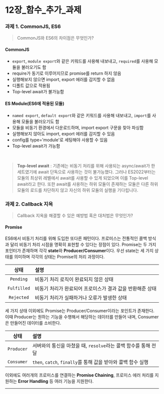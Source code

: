 # 12장_함수_추가_과제
### **과제 1. CommonJS, ES6**
> CommonJS와 ES6의 차이점은 무엇인가?
>

#### CommonJS
- `export`, `module export`와 같은 키워드를 사용해 내보내고, `required`를 사용해 모듈을 불러오기도 함
- require가 동기로 이루어지므로 promise를 return 하지 않음
- 실행해보지 않으면 import, export 에러를 감지할 수 없음
- 디폴트 값으로 적용됨
- Top-level await가 불가능함

#### ES Module(ES6에 적용된 모듈)
- `named export`, `default export`와 같은 키워드를 사용해 내보내고, `import`를 사용해 모듈을 불러오기도 함
- 모듈을 비동기 환경에서 다운로드하며, import export 구문을 찾아 파싱함
- 실행해보지 않아도 import, export 에러를 감지할 수 있음
- config를 type='module'로 세팅해야 사용할 수 있음
- Top-level await가 가능함

<br>

> **Top-level await** : 기존에는 비동기 처리를 위해 사용되는 async/await가 한 세트였기에 await 단독으로 사용하는 것이 불가능했다. 그러나 ES2022부터는 모듈의 최상위 레벨에서 await를 사용할 수 있게 되었으며 이를 Top-level await라고 한다. 또한 await를 사용하는 하위 모듈이 존재하는 모듈은 다른 하위 모듈의 로드를 차단하지 않고 자신의 하위 모듈의 실행을 기다립니다.
>

### **과제 2. Callback 지옥**
> Callback 지옥을 해결할 수 있은 예방법 혹은 대처법은 무엇인가?
>

#### Promise
ES6에서 비동기 처리를 위해 도입한 또다른 패턴이다. 프로미스는 전통적인 콜백 방식과 달리 비동기 처리 시점을 명확히 표현할 수 있다는 장점이 있다. Promise는 두 가지 포인터가 존재하며 각각 **state**와 **Producer/Consumer**이다. 우선 state는 세 가지 상태를 의미하며 각각의 상태는 Promise의 처리 과정이다.

|상태|설명|
|:-----:|:-----|
|`Pending`|비동기 처리 로직이 완료되지 않은 상태|
|`Fulfilled`|비동기 처리가 완료되어 프로미스가 결과 값을 반환해준 상태|
|`Rejected`|비동기 처리가 실패하거나 오류가 발생한 상태|

세 가지 상태 이외에도 Promise는 Producer/Consumer이라는 포인트가 존재한다. 이때 Producer는 원하는 기능을 수행해서 해당하는 데이터를 만들어 내며, Consumer은 만들어진 데이터를 소비한다.

|상태|설명|
|:-----:|:-----|
|`Producer`|서버와의 통신을 마쳤을 때, `resolve`라는 콜백 함수를 통해 전달|
|`Consumer`|`then`, `catch`, `finally`를 통해 값을 받아와 콜백 함수 실행|

이외에도 여러개의 프로미스를 연결하는 **Promise Chaining**, 프로미스 에러 처리를 지원하는 **Error Handling** 등 여러 기능을 지원한다.

---